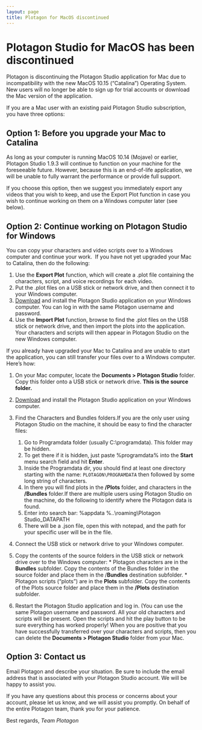 ```yaml
---
layout: page
title: Plotagon for MacOS discontinued
---
```


# Plotagon Studio for MacOS has been discontinued

Plotagon is discontinuing the Plotagon Studio application for Mac due to incompatibility with the new MacOS 10.15 (“Catalina”) Operating System. New users will no longer be able to sign up for trial accounts or download the Mac version of the application.

If you are a Mac user with an existing paid Plotagon Studio subscription, you have three options:

## Option 1: Before you upgrade your Mac to Catalina
As long as your computer is running MacOS 10.14 (Mojave) or earlier, Plotagon Studio 1.9.3 will continue to function on your machine for the foreseeable future. However, because this is an end-of-life application, we will be unable to fully warrant the performance or provide full support.

If you choose this option, then we suggest you immediately export any videos that you wish to keep, and use the Export Plot function in case you wish to continue working on them on a Windows computer later (see below).

## Option 2: Continue working on Plotagon Studio for Windows

You can copy your characters and video scripts over to a Windows computer and continue your work.  If you have not yet upgraded your Mac to Catalina, then do the following:

  1. Use the **Export Plot** function, which will create a .plot file containing the characters, script, and voice recordings for each video.
  2. Put the .plot files on a USB stick or network drive, and then connect it to your Windows computer.
  3. [Download](https://plotagon.com/#getstudio/) and install the Plotagon Studio application on your Windows computer. You can log in with the same Plotagon username and password.
  4. Use the **Import Plot** function, browse to find the .plot files on the USB stick or network drive, and then import the plots into the application. Your characters and scripts will then appear in Plotagon Studio on the new Windows computer.

If you already have upgraded your Mac to Catalina and are unable to start the application, you can still transfer your files over to a Windows computer. Here’s how:

  1. On your Mac computer, locate the **Documents > Plotagon Studio** folder. Copy this folder onto a USB stick or network drive. __This is the source folder.__
  2. [Download](https://plotagon.com/#getstudio/) and install the Plotagon Studio application on your Windows computer.
  3. Find the Characters and Bundles folders.If you are the only user using Plotagon Studio on the machine, it should be easy to find the character files:
      1. Go to Programdata folder (usually C:\\programdata). This folder may be hidden.
      2. To get there if it is hidden, just paste %programdata% into the **Start** menu search field and hit **Enter**.
      3. Inside the Programdata dir, you should find at least one directory starting with the name: `PLOTAGON\PROGRAMDATA` then followed by some long string of characters.
      4. In there you will find plots in the **/Plots** folder, and characters in the **/Bundles** folder.If there are multiple users using Plotagon Studio on the machine, do the following to identify where the Plotagon data is found.
      5. Enter into search bar: %appdata
      %..\\roaming\\Plotagon Studio\_DATAPATH
      6. There will be a .json file, open this with notepad, and the path for your specific user will be in the file.

  1. Connect the USB stick or network drive to your Windows computer.
  2. Copy the contents of the source folders in the USB stick or network drive over to the Windows computer:
    * Plotagon characters are in the **Bundles** subfolder. Copy the contents of the Bundles folder in the source folder and place them in the /**Bundles** destination subfolder.
    * Plotagon scripts (“plots”) are in the **Plots** subfolder. Copy the contents of the Plots source folder and place them in the **/Plots** destination subfolder.
  3. Restart the Plotagon Studio application and log in. (You can use the same Plotagon username and password. All your old characters and scripts will be present. Open the scripts and hit the play button to be sure everything has worked properly! When you are positive that you have successfully transferred over your characters and scripts, then you can delete the **Documents > Plotagon Studio** folder from your Mac.

## Option 3: Contact us
Email Plotagon and describe your situation. Be sure to include the email address that is associated with your Plotagon Studio account. We will be happy to assist you.

If you have any questions about this process or concerns about your account, please let us know, and we will assist you promptly. On behalf of the entire Plotagon team, thank you for your patience.

Best regards,
_Team Plotagon_